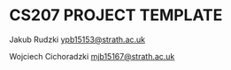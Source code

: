 CS207 PROJECT TEMPLATE
====
Jakub Rudzki ypb15153@strath.ac.uk

Wojciech Cichoradzki mjb15167@strath.ac.uk
